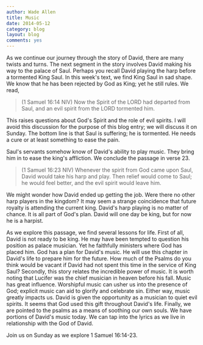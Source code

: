 ```yaml
---
author: Wade Allen
title: Music
date: 2014-05-12
category: blog
layout: blog
comments: yes
---
```

 
As we continue our journey through the story of David, there are many twists and turns. The next segment in the story involves David making his way to the palace of Saul. Perhaps you recall David playing the harp before a tormented King Saul. In this week's text, we find King Saul in sad shape. We know that he has been rejected by God as King; yet he still rules. We read,

>(1 Samuel 16:14 NIV) Now the Spirit of the LORD had departed from Saul, and an evil spirit from the LORD tormented him. 

This raises questions about God's Spirit and the role of evil spirits. I will avoid this discussion for the purpose of this blog entry; we will discuss it on Sunday. The bottom line is that Saul is suffering; he is tormented. He needs a cure or at least something to ease the pain.

Saul's servants somehow know of David's ability to play music. They bring him in to ease the king's affliction. We conclude the passage in verse 23.

>(1 Samuel 16:23 NIV) Whenever the spirit from God came upon Saul, David would take his harp and play. Then relief would come to Saul; he would feel better, and the evil spirit would leave him. 

We might wonder how David ended up getting the job. Were there no other harp players in the kingdom? It may seem a strange coincidence that future royalty is attending the current king. David's harp playing is no matter of chance. It is all part of God's plan. David will one day be king, but for now he is a harpist.

As we explore this passage, we find several lessons for life. First of all, David is not ready to be king. He may have been tempted to question his position as palace musician. Yet he faithfully ministers where God has placed him. God has a plan for David's music. He will use this chapter in David's life to prepare him for the future. How much of the Psalms do you think would be vacant if David had not spent this time in the service of King Saul? Secondly, this story relates the incredible power of music. It is worth noting that Lucifer was the chief musician in heaven before his fall. Music has great influence. Worshipful music can usher us into the presence of God; explicit music can aid to glorify and celebrate sin. Either way, music greatly impacts us. David is given the opportunity as a musician to quiet evil spirits. It seems that God used this gift throughout David's life. Finally, we are pointed to the psalms as a means of soothing our own souls. We have portions of David's music today. We can tap into the lyrics as we live in relationship with the God of David. 

Join us on Sunday as we explore 1 Samuel 16:14-23.
